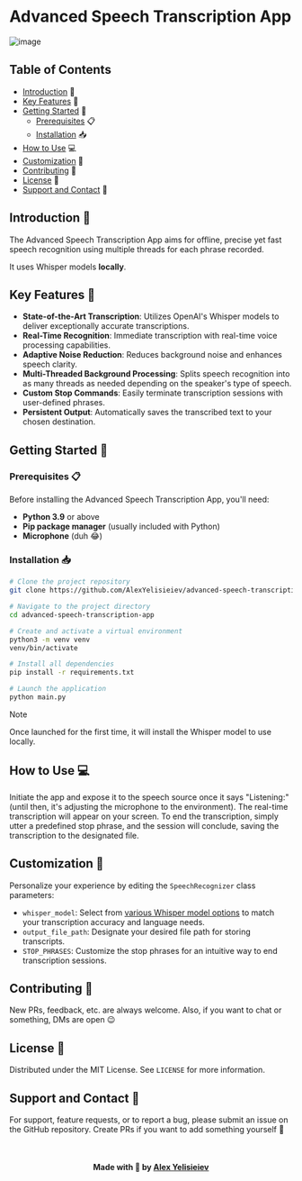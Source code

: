 # Advanced Speech Transcription App

![image](https://github.com/AlexYelisieiev/advanced-speech-transcription/assets/62658287/346aa211-0b3e-460b-b769-350298dc1491)

## Table of Contents

- [Introduction](#introduction-) 📖
- [Key Features](#key-features-) 💫
- [Getting Started](#getting-started-) 🌱
  - [Prerequisites](#prerequisites-) 📋
  - [Installation](#installation-) 📥
- [How to Use](#how-to-use-) 💻
- [Customization](#customization-) 🔧
- [Contributing](#contributing-) 🤝
- [License](#license-) 📄
- [Support and Contact](#support-and-contact-) 🙌

## Introduction 📖

The Advanced Speech Transcription App aims for offline, precise yet fast speech recognition using multiple threads for each phrase recorded.

It uses Whisper models **locally**.

## Key Features 💫

- **State-of-the-Art Transcription**: Utilizes OpenAI's Whisper models to deliver exceptionally accurate transcriptions.
- **Real-Time Recognition**: Immediate transcription with real-time voice processing capabilities.
- **Adaptive Noise Reduction**: Reduces background noise and enhances speech clarity.
- **Multi-Threaded Background Processing**: Splits speech recognition into as many threads as needed depending on the speaker's type of speech.
- **Custom Stop Commands**: Easily terminate transcription sessions with user-defined phrases.
- **Persistent Output**: Automatically saves the transcribed text to your chosen destination.

## Getting Started 🌱

### Prerequisites 📋

Before installing the Advanced Speech Transcription App, you'll need:
- **Python 3.9** or above
- **Pip package manager** (usually included with Python)
- **Microphone** (duh 😂)

### Installation 📥

```bash
# Clone the project repository
git clone https://github.com/AlexYelisieiev/advanced-speech-transcription.git

# Navigate to the project directory
cd advanced-speech-transcription-app

# Create and activate a virtual environment
python3 -m venv venv
venv/bin/activate

# Install all dependencies
pip install -r requirements.txt

# Launch the application
python main.py
```

> [!NOTE]
> Once launched for the first time, it will install the Whisper model to use locally.

## How to Use 💻

Initiate the app and expose it to the speech source once it says "Listening:" (until then, it's adjusting the microphone to the environment). The real-time transcription will appear on your screen. To end the transcription, simply utter a predefined stop phrase, and the session will conclude, saving the transcription to the designated file.

## Customization 🔧

Personalize your experience by editing the `SpeechRecognizer` class parameters:
- `whisper_model`: Select from [various Whisper model options](https://github.com/openai/whisper#available-models-and-languages) to match your transcription accuracy and language needs.
- `output_file_path`: Designate your desired file path for storing transcripts.
- `STOP_PHRASES`: Customize the stop phrases for an intuitive way to end transcription sessions.

## Contributing 🤝

New PRs, feedback, etc. are always welcome.
Also, if you want to chat or something, DMs are open 😉

## License 📄

Distributed under the MIT License. See `LICENSE` for more information.

## Support and Contact 🙌

For support, feature requests, or to report a bug, please submit an issue on the GitHub repository. Create PRs if you want to add something yourself 🤝


<p style="margin-top: 50px;" align="center"><b>Made with 💙 by <a href="https://alexyelisieiev.github.io">Alex Yelisieiev</a></b></p>
